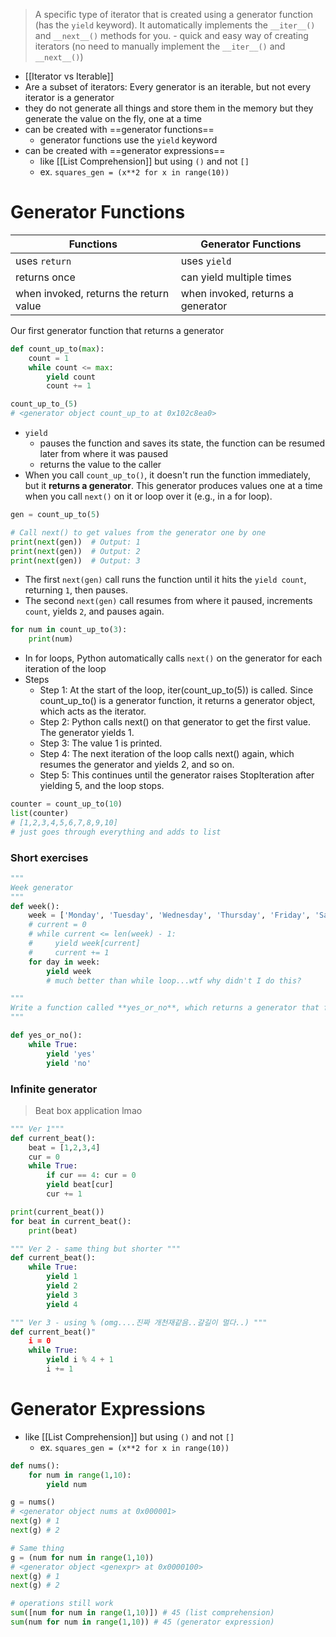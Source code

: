 > A specific type of iterator that is created using a generator function (has the `yield` keyword). It automatically implements the `__iter__()` and `__next__()` methods for you.
	- quick and easy way of creating iterators (no need to manually implement the `__iter__()` and `__next__()`)
- [[Iterator vs Iterable]]
- Are a subset of iterators: Every generator is an iterable, but not every iterator is a generator
- they do not generate all things and store them in the memory but they generate the value on the fly, one at a time
- can be created with ==generator functions==
	- generator functions use the `yield` keyword
- can be created with ==generator expressions==
	- like  [[List Comprehension]] but using `()` and not `[]`
	- ex. `squares_gen = (x**2 for x in range(10))`

# Generator Functions

| Functions                              | Generator Functions               |
| -------------------------------------- | --------------------------------- |
| uses `return`                          | uses `yield`                      |
| returns once                           | can yield multiple times          |
| when invoked, returns the return value | when invoked, returns a generator |

Our first generator function that returns a generator
```python
def count_up_to(max):
	count = 1
	while count <= max:
		yield count 
		count += 1

count_up_to_(5)
# <generator object count_up_to at 0x102c8ea0>
```
- `yield`
	- pauses the function and saves its state, the function can be resumed later from where it was paused
	- returns the value to the caller
- When you call `count_up_to()`, it doesn't run the function immediately, but it **returns a generator**. This generator produces values one at a time when you call `next()` on it or loop over it (e.g., in a for loop).
```python
gen = count_up_to(5)

# Call next() to get values from the generator one by one
print(next(gen))  # Output: 1
print(next(gen))  # Output: 2
print(next(gen))  # Output: 3
```
- The first `next(gen)` call runs the function until it hits the `yield count`, returning `1`, then pauses.
- The second `next(gen)` call resumes from where it paused, increments `count`, yields `2`, and pauses again.
```python
for num in count_up_to(3):
    print(num)
```
- In for loops, Python automatically calls `next()` on the generator for each iteration of the loop
- Steps
	- Step 1: At the start of the loop, iter(count_up_to(5)) is called. Since count_up_to() is a generator function, it returns a generator object, which acts as the iterator.
	- Step 2: Python calls next() on that generator to get the first value. The generator yields 1.
	- Step 3: The value 1 is printed.
	- Step 4: The next iteration of the loop calls next() again, which resumes the generator and yields 2, and so on.
	- Step 5: This continues until the generator raises StopIteration after yielding 5, and the loop stops.
```python
counter = count_up_to(10)
list(counter)
# [1,2,3,4,5,6,7,8,9,10]
# just goes through everything and adds to list
```

### Short exercises
```python
"""
Week generator
"""
def week():
    week = ['Monday', 'Tuesday', 'Wednesday', 'Thursday', 'Friday', 'Saturday', 'Sunday']
    # current = 0
    # while current <= len(week) - 1:
    #     yield week[current]
    #     current += 1
    for day in week:
	    yield week
		# much better than while loop...wtf why didn't I do this?

"""
Write a function called **yes_or_no**, which returns a generator that first yields `yes` , then `no` , then `yes` , then `no` , and so on.
"""

def yes_or_no():
    while True:
        yield 'yes'
        yield 'no'
```

### Infinite generator
> Beat box application lmao
```python
""" Ver 1"""
def current_beat():
    beat = [1,2,3,4]
    cur = 0
    while True:
        if cur == 4: cur = 0
        yield beat[cur]
        cur += 1

print(current_beat())
for beat in current_beat():
    print(beat)

""" Ver 2 - same thing but shorter """
def current_beat():
    while True:
        yield 1
        yield 2
        yield 3
        yield 4

""" Ver 3 - using % (omg....진짜 개천재같음..갈길이 멀다..) """
def current_beat()"
	i = 0
	while True:
		yield i % 4 + 1
		i += 1
```

# Generator Expressions
- like  [[List Comprehension]] but using `()` and not `[]`
	- ex. `squares_gen = (x**2 for x in range(10))`

```python
def nums():
	for num in range(1,10):
		yield num

g = nums()
# <generator object nums at 0x000001>
next(g) # 1
next(g) # 2

# Same thing
g = (num for num in range(1,10))
# <generator object <genexpr> at 0x0000100>
next(g) # 1
next(g) # 2

# operations still work
sum([num for num in range(1,10)]) # 45 (list comprehension)
sum(num for num in range(1,10)) # 45 (generator expression)
```